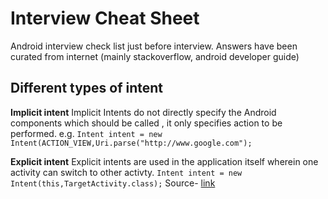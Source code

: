 # Interview Cheat Sheet
Android interview check list just before interview. Answers have been curated from internet (mainly stackoverflow, android developer guide)

## Different types of intent

**Implicit intent**
Implicit Intents do not directly specify the Android components which should be called , it only specifies action to be performed.
e.g. `Intent intent = new Intent(ACTION_VIEW,Uri.parse("http://www.google.com");`

**Explicit intent**
Explicit intents are used in the application itself wherein one activity can switch to other activty.
`Intent intent = new Intent(this,TargetActivity.class);`
Source- [link](https://stackoverflow.com/a/13329731/1092989)
